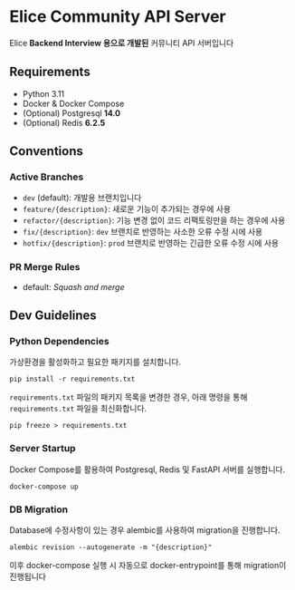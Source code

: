 # Elice Community API Server
Elice **Backend Interview 용으로 개발된** 커뮤니티 API 서버입니다


## Requirements
- Python 3.11
- Docker & Docker Compose
- (Optional) Postgresql **14.0**
- (Optional) Redis **6.2.5**

## Conventions

### Active Branches
- `dev` (default): 개발용 브랜치입니다
- `feature/{description}`: 새로운 기능이 추가되는 경우에 사용
- `refactor/{description}`: 기능 변경 없이 코드 리팩토링만을 하는 경우에 사용
- `fix/{description}`: `dev` 브랜치로 반영하는 사소한 오류 수정 시에 사용
- `hotfix/{description}`: `prod` 브랜치로 반영하는 긴급한 오류 수정 시에 사용

### PR Merge Rules
  - default: *Squash and merge*


## Dev Guidelines

### Python Dependencies
가상환경을 활성화하고 필요한 패키지를 설치합니다.
```shell
pip install -r requirements.txt
```
`requirements.txt` 파일의 패키지 목록을 변경한 경우, 아래 명령을 통해 `requirements.txt` 파일을 최신화합니다.
```shell
pip freeze > requirements.txt
```

### Server Startup
Docker Compose를 활용하여 Postgresql, Redis 및 FastAPI 서버를 실행합니다.
```shell
docker-compose up
```

### DB Migration
Database에 수정사항이 있는 경우 alembic를 사용하여 migration을 진행합니다.
```shell
alembic revision --autogenerate -m "{description}"
```

이후 docker-compose 실행 시 자동으로 docker-entrypoint를 통해 migration이 진행됩니다
